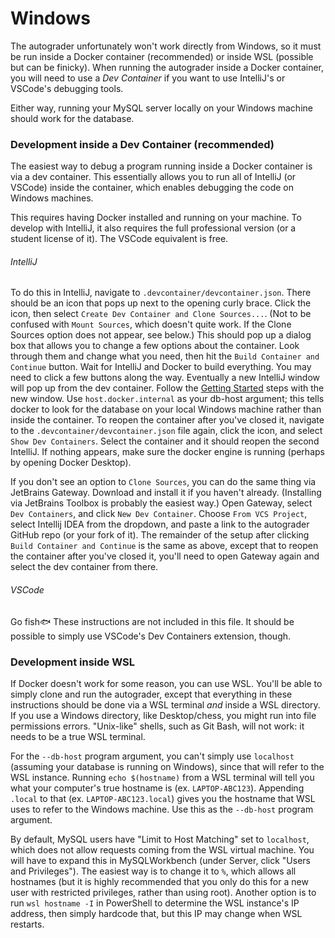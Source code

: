 # Windows

The autograder unfortunately won't work directly from Windows, so it must be run inside a Docker container
(recommended) or inside WSL (possible but can be finicky). When running the autograder inside a Docker container,
you will need to use a _Dev Container_ if you want to use IntelliJ's or VSCode's debugging tools.

Either way, running your MySQL server locally on your Windows machine should work for the database.

### Development inside a Dev Container (recommended)

The easiest way to debug a program running inside a Docker container is via a dev container. This essentially allows
you to run all of IntelliJ (or VSCode) inside the container, which enables debugging the code on Windows machines.

This requires having Docker installed and running on your machine. To develop with IntelliJ, it also requires the full
professional version (or a student license of it). The VSCode equivalent is free.

###### IntelliJ

To do this in IntelliJ, navigate to `.devcontainer/devcontainer.json`. There should be an icon that pops up next to
the opening curly brace. Click the icon, then select `Create Dev Container and Clone Sources...`. (Not to be confused
with `Mount Sources`, which doesn't quite work. If the Clone Sources option does not appear, see below.) This should
pop up a dialog box that allows you to change a few options about the container. Look through them
and change what you need, then hit the `Build Container and Continue` button. Wait for IntelliJ and Docker to build
everything. You may need to click a few buttons along the way. Eventually a new IntelliJ window will pop up from the
dev container. Follow the [Getting Started](getting-started.md) steps with the new window.
Use `host.docker.internal` as your db-host argument; this tells docker to look for the database on your local Windows
machine rather than inside the container. To reopen the container after you've closed it, navigate to the
`.devcontainer/devcontainer.json` file again, click the icon, and select `Show Dev Containers`. Select the container
and it should reopen the second IntelliJ. If nothing appears, make sure the docker engine is running
(perhaps by opening Docker Desktop).

If you don't see an option to `Clone Sources`, you can do the same thing via JetBrains Gateway. Download and install
it if you haven't already. (Installing via JetBrains Toolbox is probably the easiest way.) Open Gateway, select
`Dev Containers`, and click `New Dev Container`. Choose `From VCS Project`, select Intellij IDEA from the dropdown,
and paste a link to the autograder GitHub repo (or your fork of it). The remainder of the setup after clicking
`Build Container and Continue` is the same as above, except that to reopen the container after you've closed it, you'll
need to open Gateway again and select the dev container from there.

###### VSCode

Go fish🐟 These instructions are not included in this file. It should be possible to simply use VSCode's Dev Containers
extension, though.

### Development inside WSL

If Docker doesn't work for some reason, you can use WSL. You'll be able to simply clone and run the autograder, except
that everything in these instructions should be done via a WSL terminal _and_ inside a WSL directory. If you use a
Windows directory, like Desktop/chess, you might run into file permissions errors. "Unix-like" shells, such as Git
Bash, will not work: it needs to be a true WSL terminal.

For the `--db-host` program argument, you can't simply use `localhost` (assuming your database is running on Windows),
since that will refer to the WSL instance. Running `echo $(hostname)` from a WSL terminal will tell you what your
computer's true hostname is (ex. `LAPTOP-ABC123`). Appending `.local` to that (ex. `LAPTOP-ABC123.local`) gives you
the hostname that WSL uses to refer to the Windows machine. Use this as the `--db-host` program argument.

By default, MySQL users have "Limit to Host Matching" set to `localhost`, which does not allow requests coming from the
WSL virtual machine. You will have to expand this in MySQLWorkbench (under Server, click "Users and Privileges"). The
easiest way is to change it to `%`, which allows all hostnames (but it is highly recommended that you only do this for a
new user with restricted privileges, rather than using root). Another option is to run `wsl hostname -I` in PowerShell
to determine the WSL instance's IP address, then simply hardcode that, but this IP may change when WSL restarts.
